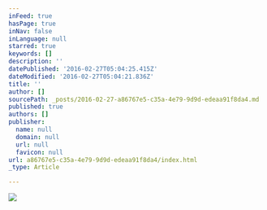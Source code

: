 ```yaml
---
inFeed: true
hasPage: true
inNav: false
inLanguage: null
starred: true
keywords: []
description: ''
datePublished: '2016-02-27T05:04:25.415Z'
dateModified: '2016-02-27T05:04:21.836Z'
title: ''
author: []
sourcePath: _posts/2016-02-27-a86767e5-c35a-4e79-9d9d-edeaa91f8da4.md
published: true
authors: []
publisher:
  name: null
  domain: null
  url: null
  favicon: null
url: a86767e5-c35a-4e79-9d9d-edeaa91f8da4/index.html
_type: Article

---
```

![](https://the-grid-user-content.s3-us-west-2.amazonaws.com/12aa032a-017c-4397-9bcf-a5601464d7ba.png)